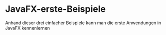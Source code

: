 # JavaFX-erste-Beispiele
Anhand dieser drei einfacher Beispiele kann man die erste Anwendungen in JavaFX kennenlernen
